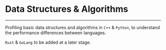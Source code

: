 # Data Structures & Algorithms
----

Profiling basic data structures and algorithms in `C++` & `Python`, to understand the performance differences between languages.

`Rust` & `GoLang` to be added at a later stage.

